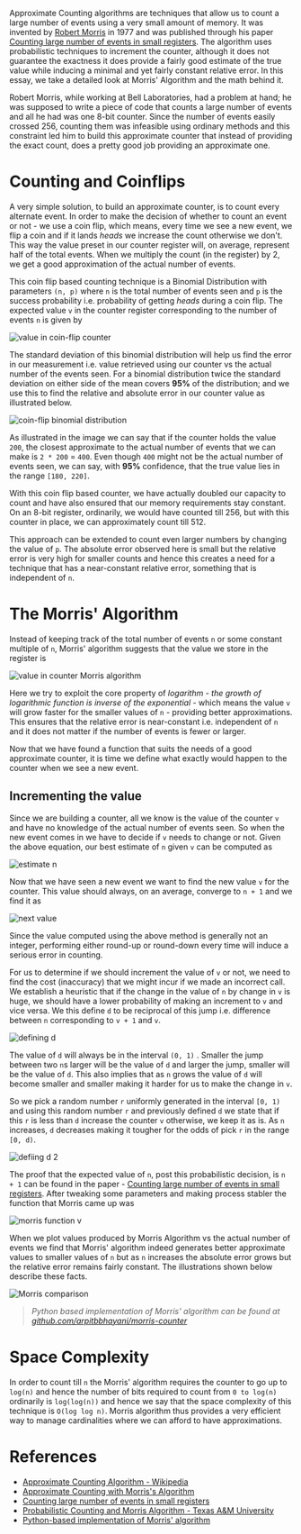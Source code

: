 Approximate Counting algorithms are techniques that allow us to count a large number of events using a very small amount of memory. It was invented by [Robert Morris](https://en.wikipedia.org/wiki/Robert_Tappan_Morris) in 1977 and was published through his paper [Counting large number of events in small registers](http://www.inf.ed.ac.uk/teaching/courses/exc/reading/morris.pdf). The algorithm uses probabilistic techniques to increment the counter, although it does not guarantee the exactness it does provide a fairly good estimate of the true value while inducing a minimal and yet fairly constant relative error. In this essay, we take a detailed look at Morris' Algorithm and the math behind it.

Robert Morris, while working at Bell Laboratories, had a problem at hand; he was supposed to write a piece of code that counts a large number of events and all he had was one 8-bit counter. Since the number of events easily crossed 256, counting them was infeasible using ordinary methods and this constraint led him to build this approximate counter that instead of providing the exact count, does a pretty good job providing an approximate one.

# Counting and Coinflips

A very simple solution, to build an approximate counter, is to count every alternate event. In order to make the decision of whether to count an event or not - we use a coin flip, which means, every time we see a new event, we flip a coin and if it lands *heads* we increase the count otherwise we don't. This way the value preset in our counter register will, on average, represent half of the total events. When we multiply the count (in the register) by 2, we get a good approximation of the actual number of events.

This coin flip based counting technique is a Binomial Distribution with parameters `(n, p)` where `n` is the total number of events seen and `p` is the success probability i.e. probability of getting *heads* during a coin flip. The expected value `v` in the counter register corresponding to the number of events `n` is given by

![value in coin-flip counter](https://user-images.githubusercontent.com/4745789/89116526-a6725780-d4b2-11ea-9143-a562d6c3ca93.png)

The standard deviation of this binomial distribution will help us find the error in our measurement i.e. value retrieved using our counter vs the actual number of the events seen. For a binomial distribution twice the standard deviation on either side of the mean covers **95%** of the distribution; and we use this to find the relative and absolute error in our counter value as illustrated below.

![coin-flip binomial distribution](https://user-images.githubusercontent.com/4745789/89117327-82b30f80-d4ba-11ea-8346-a39ae6cb639a.png)

As illustrated in the image we can say that if the counter holds the value `200`, the closest approximate to the actual number of events that we can make is `2 * 200` = `400`. Even though `400` might not be the actual number of events seen, we can say, with **95%** confidence, that the true value lies in the range `[180, 220]`.

With this coin flip based counter, we have actually doubled our capacity to count and have also ensured that our memory requirements stay constant. On an 8-bit register, ordinarily, we would have counted till 256, but with this counter in place, we can approximately count till 512.

This approach can be extended to count even larger numbers by changing the value of `p`. The absolute error observed here is small but the relative error is very high for smaller counts and hence this creates a need for a technique that has a near-constant relative error, something that is independent of `n`.

# The Morris' Algorithm

Instead of keeping track of the total number of events `n` or some constant multiple of `n`, Morris' algorithm suggests that the value we store in the register is

![value in counter Morris algorithm](https://user-images.githubusercontent.com/4745789/89117993-edb31500-d4bf-11ea-9879-1f0032950ff4.png)

Here we try to exploit the core property of *logarithm* - *the growth of logarithmic function is inverse of the exponential* - which means the value `v` will grow faster for the smaller values of `n` - providing better approximations. This ensures that the relative error is near-constant i.e. independent of `n` and it does not matter if the number of events is fewer or larger.

Now that we have found a function that suits the needs of a good approximate counter, it is time we define what exactly would happen to the counter when we see a new event.

## Incrementing the value

Since we are building a counter, all we know is the value of the counter `v` and have no knowledge of the actual number of events seen. So when the new event comes in we have to decide if `v` needs to change or not. Given the above equation, our best estimate of `n` given `v` can be computed as

![estimate n](https://user-images.githubusercontent.com/4745789/89120289-c7e33b80-d4d2-11ea-92b8-d307b0aa9032.png)

Now that we have seen a new event we want to find the new value `v` for the counter. This value should always, on an average, converge to `n + 1` and we find it as

![next value](https://user-images.githubusercontent.com/4745789/89120467-2eb52480-d4d4-11ea-89ac-d8cacd14d952.png)

Since the value computed using the above method is generally not an integer, performing either round-up or round-down every time will induce a serious error in counting.

For us to determine if we should increment the value of `v` or not, we need to find the cost (inaccuracy) that we might incur if we made an incorrect call. We establish a heuristic that if the change in the value of `n` by change in `v` is huge, we should have a lower probability of making an increment to `v` and vice versa. We this define `d` to be reciprocal of this jump i.e. difference between `n` corresponding to `v + 1` and `v`.

![defining d](https://user-images.githubusercontent.com/4745789/89120957-38d92200-d4d8-11ea-975f-323b36da325c.png)

The value of `d` will always be in the interval `(0, 1)` . Smaller the jump between two `n`s larger will be the value of `d` and larger the jump, smaller will be the value of `d`. This also implies that as `n` grows the value of `d` will become smaller and smaller making it harder for us to make the change in `v`.

So we pick a random number `r` uniformly generated in the interval `[0, 1)` and using this random number `r` and previously defined `d` we state that if this `r` is less than `d` increase the counter `v` otherwise, we keep it as is. As `n` increases, `d` decreases making it tougher for the odds of pick `r` in the range `[0, d)`.

![defiing d 2](https://user-images.githubusercontent.com/4745789/89120929-f9aad100-d4d7-11ea-8f0e-066fc059c066.png)

The proof that the expected value of `n`, post this probabilistic decision, is `n + 1` can be found in the paper - [Counting large number of events in small registers](http://www.inf.ed.ac.uk/teaching/courses/exc/reading/morris.pdf). After tweaking some parameters and making process stabler the function that Morris came up was

![morris function v](https://user-images.githubusercontent.com/4745789/89121058-3fb46480-d4d9-11ea-9d93-5af712ac08e7.png)

When we plot values produced by Morris Algorithm vs the actual number of events we find that Morris' algorithm indeed generates better approximate values to smaller values of `n` but as `n` increases the absolute error grows but the relative error remains fairly constant. The illustrations shown below describe these facts.

![Morris comparison](https://user-images.githubusercontent.com/4745789/89123322-13eeaa00-d4ec-11ea-9539-ada7f5de9af1.png)


> _Python based implementation of Morris' algorithm can be found at [github.com/arpitbbhayani/morris-counter](https://github.com/arpitbbhayani/morris-counter/blob/master/morris-counter.ipynb)_


# Space Complexity

In order to count till `n` the Morris' algorithm requires the counter to go up to `log(n)` and hence the number of bits required to count from `0 to log(n)` ordinarily is `log(log(n))` and hence we say that the space complexity of this technique is `O(log log n)`. Morris algorithm thus provides a very efficient way to manage cardinalities where we can afford to have approximations.

# References

- [Approximate Counting Algorithm - Wikipedia](https://en.wikipedia.org/wiki/Approximate_counting_algorithm)
- [Approximate Counting with Morris's Algorithm](http://gregorygundersen.com/blog/2019/11/11/morris-algorithm/)
- [Counting large number of events in small registers](http://www.inf.ed.ac.uk/teaching/courses/exc/reading/morris.pdf)
- [Probabilistic Counting and Morris Algorithm - Texas A&M University](http://cesg.tamu.edu/wp-content/uploads/2014/09/ECEN689-lec11.pdf)
- [Python-based implementation of Morris' algorithm](https://github.com/arpitbbhayani/morris-counter/blob/master/morris-counter.ipynb)
